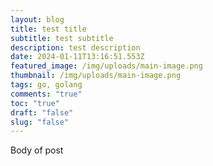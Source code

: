 ```yaml
---
layout: blog
title: test title
subtitle: test subtitle
description: test description
date: 2024-01-11T13:16:51.553Z
featured_image: /img/uploads/main-image.png
thumbnail: /img/uploads/main-image.png
tags: go, golang
comments: "true"
toc: "true"
draft: "false"
slug: "false"
---
```

Body of post